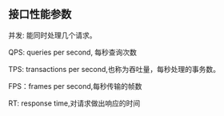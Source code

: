 ## 接口性能参数

并发: 能同时处理几个请求。

QPS: queries per second, 每秒查询次数

TPS: transactions per second,也称为吞吐量，每秒处理的事务数。

FPS：frames per second,每秒传输的帧数

RT: response time,对请求做出响应的时间

